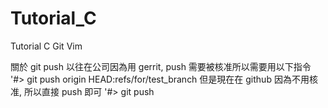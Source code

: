 # Tutorial_C
Tutorial C Git Vim

關於 git push
以往在公司因為用 gerrit, push 需要被核准所以需要用以下指令
'#> git push origin HEAD:refs/for/test_branch
但是現在在 github 因為不用核准, 所以直接 push 即可
'#> git push

